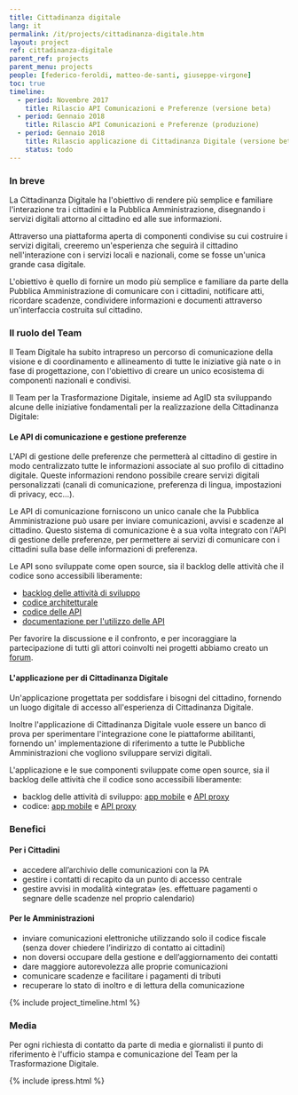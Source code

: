 ```yaml
---
title: Cittadinanza digitale
lang: it
permalink: /it/projects/cittadinanza-digitale.htm
layout: project
ref: cittadinanza-digitale
parent_ref: projects
parent_menu: projects
people: [federico-feroldi, matteo-de-santi, giuseppe-virgone]
toc: true
timeline:
  - period: Novembre 2017
    title: Rilascio API Comunicazioni e Preferenze (versione beta)
  - period: Gennaio 2018
    title: Rilascio API Comunicazioni e Preferenze (produzione)
  - period: Gennaio 2018
    title: Rilascio applicazione di Cittadinanza Digitale (versione beta)
    status: todo
---
```


### In breve

La Cittadinanza Digitale ha l'obiettivo di rendere più semplice e familiare
l'interazione tra i cittadini e la Pubblica Amministrazione, disegnando i
servizi digitali attorno al cittadino ed alle sue informazioni.

Attraverso una piattaforma aperta di componenti condivise su cui costruire i
servizi digitali, creeremo un'esperienza che seguirà il cittadino
nell'interazione con i servizi locali e nazionali, come se fosse un'unica
grande casa digitale.

L'obiettivo è quello di fornire un modo più semplice e familiare da parte della
Pubblica Amministrazione di comunicare con i cittadini, notificare atti,
ricordare scadenze, condividere informazioni e documenti attraverso
un'interfaccia costruita sul cittadino.

### Il ruolo del Team

Il Team Digitale ha subito intrapreso un percorso di comunicazione della
visione e di coordinamento e allineamento di tutte le iniziative già nate o in
fase di progettazione, con l'obiettivo di creare un unico ecosistema di
componenti nazionali e condivisi.

Il Team per la Trasformazione Digitale, insieme ad AgID sta sviluppando alcune
delle iniziative fondamentali per la realizzazione della Cittadinanza Digitale:

#### Le API di comunicazione e gestione preferenze

L'API di gestione delle preferenze che permetterà al cittadino di gestire in
modo centralizzato tutte le informazioni associate al suo profilo di cittadino
digitale. Queste informazioni rendono possibile creare servizi digitali
personalizzati (canali di comunicazione, preferenza di lingua, impostazioni di
privacy, ecc…).

Le API di comunicazione forniscono un unico canale che la Pubblica
Amministrazione può usare per inviare comunicazioni, avvisi e scadenze al
cittadino. Questo sistema di comunicazione è a sua volta integrato con l'API
di gestione delle preferenze, per permettere ai servizi di comunicare con i
cittadini sulla base delle informazioni di preferenza.

Le API sono sviluppate come open source, sia il backlog delle attività che il
codice sono accessibili liberamente:

*   [backlog delle attività di sviluppo](https://www.pivotaltracker.com/n/projects/2088623)
*   [codice architetturale](https://github.com/teamdigitale/digital-citizenship)
*   [codice delle API](https://github.com/teamdigitale/digital-citizenship-functions)
*   [documentazione per l'utilizzo delle API](https://teamdigitale.github.io/digital-citizenship/)

Per favorire la discussione e il confronto, e per incoraggiare la partecipazione
di tutti gli attori coinvolti nei progetti abbiamo creato un [forum](https://forum.italia.it/c/piano-triennale/piattaforme-abilitanti).

#### L'applicazione per di Cittadinanza Digitale

Un'applicazione progettata per soddisfare i bisogni del cittadino, fornendo un
luogo digitale di accesso all'esperienza di Cittadinanza Digitale.

Inoltre l'applicazione di Cittadinanza Digitale vuole essere un banco di prova
per sperimentare l'integrazione cone le piattaforme abilitanti, fornendo un'
implementazione di riferimento a tutte le Pubbliche Amministrazioni che vogliono
sviluppare servizi digitali.

L'applicazione e le sue componenti sviluppate come open source, sia il backlog
delle attività che il codice sono accessibili liberamente:

*   backlog delle attività di sviluppo: [app mobile](https://www.pivotaltracker.com/n/projects/2048617)
    e [API proxy](https://www.pivotaltracker.com/n/projects/2116794)
*   codice: [app mobile](https://github.com/teamdigitale/italia-app)
    e [API proxy](https://github.com/teamdigitale/italia-backend)

### Benefici

#### Per i Cittadini

*   accedere all’archivio delle comunicazioni con la PA
*   gestire i contatti di recapito da un punto di accesso centrale
*   gestire avvisi in modalità «integrata» (es. effettuare pagamenti o segnare
    delle scadenze nel proprio calendario)

#### Per le Amministrazioni

*   inviare comunicazioni elettroniche utilizzando solo il codice fiscale (senza
    dover chiedere l’indirizzo di contatto ai cittadini)
*   non doversi occupare della gestione e dell’aggiornamento dei contatti
*   dare maggiore autorevolezza alle proprie comunicazioni
*   comunicare scadenze e facilitare i pagamenti di tributi
*   recuperare lo stato di inoltro e di lettura della comunicazione

{% include project_timeline.html %}

### Media

Per ogni richiesta di contatto da parte di media e giornalisti il punto di
riferimento è l'ufficio stampa e comunicazione del Team per la Trasformazione
Digitale.

{% include ipress.html %}
<div id="content-ipress" data-key="01e87bed-f52e-4d6d-af32-c4ea59fd300a" data-lang="it" data-size="100" data-tag="5"></div>
<script type="text/javascript" src="/js/ipress.js"></script>
